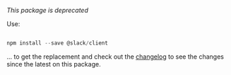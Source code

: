 *This package is deprecated*

Use:

```js

npm install --save @slack/client

```

... to get the replacement and check out the [changelog](https://github.com/slackhq/node-slack-sdk/blob/master/CHANGELOG.md) to see the changes since the latest on this package.
